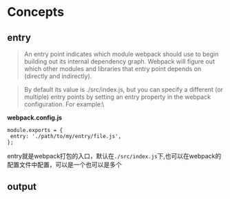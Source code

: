 <!--
 * @Author: zhuxilong@bytedance.com
 * @Date: 2022-08-25 15:04:51
 * @LastEditors: sicauzxl@qq.com
 * @LastEditTime: 2022-08-25 15:47:26
 * @Description: file content
-->
# Concepts
## entry
>An entry point indicates which module webpack should use to begin building out its internal dependency graph. Webpack will figure out which other modules and libraries that entry point depends on (directly and indirectly).

>By default its value is ./src/index.js, but you can specify a different (or multiple) entry points by setting an entry property in the webpack configuration. For example:\

**webpack.config.js**

    module.exports = {
     entry: './path/to/my/entry/file.js',
    };

entry就是webpack打包的入口，默认在```./src/index.js```下,也可以在webpack的配置文件中配置，可以是一个也可以是多个

## output
